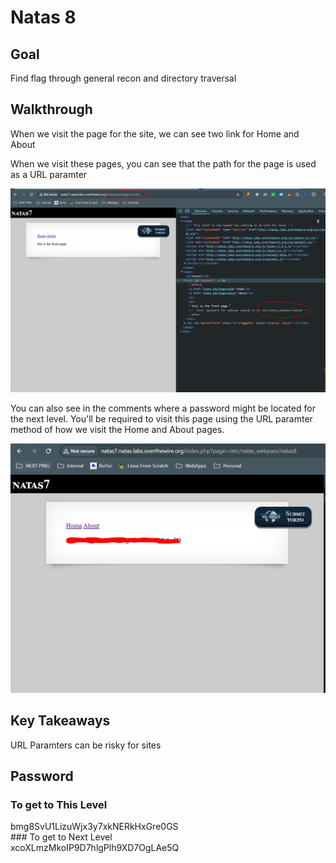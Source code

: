 # Natas 8
## Goal
Find flag through general recon and directory traversal

## Walkthrough

When we visit the page for the site, we can see two link for Home and About

When we visit these pages, you can see that the path for the page is used as a URL paramter

![natas 7 comments](../docs/images/natas7_0.png)

You can also see in the comments where a password might be located for the next level. You'll be required to visit this page using the URL paramter method of how we visit the Home and About pages.

![natas 7 passwd page](../docs/images/natas7_1.png)

## Key Takeaways
URL Paramters can be risky for sites

## Password
### To get to This Level
<div class="blurred-text">
bmg8SvU1LizuWjx3y7xkNERkHxGre0GS
</div>
### To get to Next Level
<div class="blurred-text">
xcoXLmzMkoIP9D7hlgPlh9XD7OgLAe5Q
</div>

